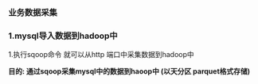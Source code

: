 ### 业务数据采集

### 1.mysql导入数据到hadoop中

1.执行sqoop命令 就可以从http 端口中采集数据到hadoop中

**目的: 通过sqoop采集mysql中的数据到haoop中 (以天分区 parquet格式存储)**
